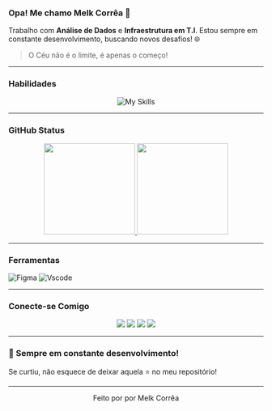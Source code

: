 ### Opa! Me chamo Melk Corrêa 🚀

Trabalho com **Análise de Dados** e **Infraestrutura em T.I**.
Estou sempre em constante desenvolvimento, buscando novos desafios! 🌐

> O Céu não é o limite, é apenas o começo!

---

### Habilidades

<div align="center">
  <img src="https://skillicons.dev/icons?i=python,javascript,react,nodejs,html,css,selenium,wordpress,mysql,windows,linux,docker,grafana,cloudflare,github&theme=light" alt="My Skills" />
</div>

---

### GitHub Status
<div align="center">
  <a href="https://github.com/IMCorrea">
    <img height=180 src="https://github-readme-stats.vercel.app/api?username=IMCorrea&show_icons=true&theme=dark&count_private=true&hide_border=true"/>
  </a>
  <a href="https://github.com/IMCorrea">
    <img height=180 src="https://github-readme-stats.vercel.app/api/top-langs/?username=IMCorrea&layout=compact&langs_count=8&theme=dark&hide_border=true"/>
  </a>
</div>

---

### Ferramentas

![Figma](https://img.shields.io/badge/Figma-696969?style=for-the-badge&logo=figma&logoColor=white)
![Vscode](https://img.shields.io/badge/Vscode-007ACC?style=for-the-badge&logo=visual-studio-code&logoColor=white)

---

### Conecte-se Comigo

<div align="center">
  <a href="mailto:melkcorrea4@gmail.com"><img src="https://img.shields.io/badge/-Gmail-red?style=for-the-badge&logo=gmail&logoColor=white"/></a>
  <a href="https://www.linkedin.com/in/IMelkC" target="_blank"><img src="https://img.shields.io/badge/-LinkedIn-%230077B5?style=for-the-badge&logo=linkedin&logoColor=white"></a>
  <a href="https://github.com/IMCorrea" target="_blank"><img src="https://img.shields.io/badge/-GitHub-100000?style=for-the-badge&logo=github"></a>
  <a href="https://instagram.com/IMelkC" target="_blank"><img src="https://img.shields.io/badge/-Instagram-%23E4405F?style=for-the-badge&logo=instagram"></a>
</div>

---

### 🚀 Sempre em constante desenvolvimento!

Se curtiu, não esquece de deixar aquela ⭐ no meu repositório!

---

<p align="center">Feito por por Melk Corrêa</p>
